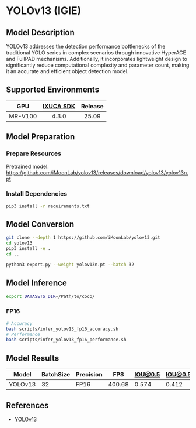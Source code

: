 # YOLOv13 (IGIE)

## Model Description

YOLOv13 addresses the detection performance bottlenecks of the traditional YOLO series in complex scenarios through innovative HyperACE and FullPAD mechanisms. Additionally, it incorporates lightweight design to significantly reduce computational complexity and parameter count, making it an accurate and efficient object detection model.

## Supported Environments

| GPU    | [IXUCA SDK](https://gitee.com/deep-spark/deepspark#%E5%A4%A9%E6%95%B0%E6%99%BA%E7%AE%97%E8%BD%AF%E4%BB%B6%E6%A0%88-ixuca) | Release |
| :----: | :----: | :----: |
| MR-V100 | 4.3.0     |  25.09  |

## Model Preparation

### Prepare Resources

Pretrained model: <https://github.com/iMoonLab/yolov13/releases/download/yolov13/yolov13n.pt>

### Install Dependencies

```bash
pip3 install -r requirements.txt
```

## Model Conversion

```bash
git clone --depth 1 https://github.com/iMoonLab/yolov13.git
cd yolov13
pip3 install -e .
cd ..

python3 export.py --weight yolov13n.pt --batch 32
```

## Model Inference

```bash
export DATASETS_DIR=/Path/to/coco/
```

### FP16

```bash
# Accuracy
bash scripts/infer_yolov13_fp16_accuracy.sh
# Performance
bash scripts/infer_yolov13_fp16_performance.sh
```

## Model Results

| Model   | BatchSize | Precision | FPS     | IOU@0.5 | IOU@0.5:0.95 |
| ------- | --------- | --------- | ------- | ------- | ------------ |
| YOLOv13 | 32        | FP16      | 400.68  | 0.574   | 0.412        |

## References

- [YOLOv13](https://github.com/iMoonLab/yolov13)
